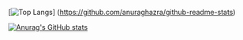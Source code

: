 [![Top Langs](https://github-readme-stats.vercel.app/api/top-langs/?username=toasty-kj&layout=compact)]
(https://github.com/anuraghazra/github-readme-stats)

[![Anurag's GitHub stats](https://github-readme-stats.vercel.app/api?username=toasty-kj&theme=onedark&show_icons=true)](https://github.com/anuraghazra/github-readme-stats)
